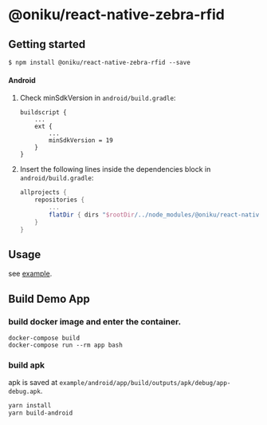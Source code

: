 
# @oniku/react-native-zebra-rfid

## Getting started

`$ npm install @oniku/react-native-zebra-rfid --save`

#### Android
1. Check minSdkVersion in `android/build.gradle`:
  	```
    buildscript {
        ...
        ext {
            ...
            minSdkVersion = 19
        }
    }

  	```

1. Insert the following lines inside the dependencies block in `android/build.gradle`:
  	```gradle
    allprojects {
        repositories {
            ...
            flatDir { dirs "$rootDir/../node_modules/@oniku/react-native-zebra-rfid/android/libs" }
        }
    }
  	```
## Usage

see [example](./example/App.tsx).

## Build Demo App

### build docker image and enter the container.
```
docker-compose build
docker-compose run --rm app bash
```

### build apk

apk is saved at `example/android/app/build/outputs/apk/debug/app-debug.apk`.

```sh
yarn install
yarn build-android
```
